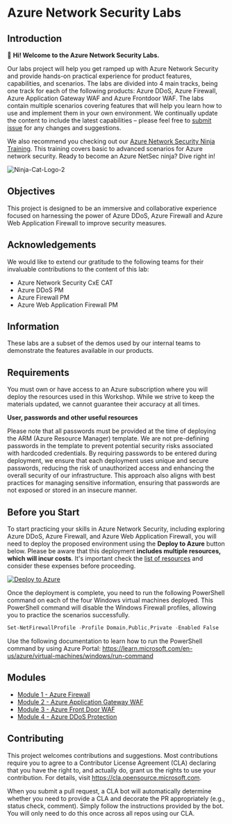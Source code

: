 # Azure Network Security Labs

## Introduction

👋 **Hi! Welcome to the Azure Network Security Labs.**

Our labs project will help you get ramped up with Azure Network Security and provide hands-on practical experience for product features, capabilities, and scenarios. The labs are divided into 4 main tracks, being one track for each of the following products: Azure DDoS, Azure Firewall, Azure Application Gateway WAF and Azure Frontdoor WAF. The labs contain multiple scenarios covering features that will help you learn how to use and implement them in your own environment. We continually update the content to include the latest capabilities – please feel free to [submit issue](https://github.com/Azure/Azure-Network-Security/issues/new/choose) for any changes and suggestions.

We also recommend you checking out our [Azure Network Security Ninja Training](https://aka.ms/aznetsecninja). This training covers basic to advanced scenarios for Azure network security. Ready to become an Azure NetSec ninja? Dive right in!

![Ninja-Cat-Logo-2](https://github.com/Azure/Azure-Network-Security/blob/master/Azure%20Network%20Security%20-%20Workshop/Images/ninja-cat-logo-2.png)

## Objectives

This project is designed to be an immersive and collaborative experience focused on harnessing the power of Azure DDoS, Azure Firewall and Azure Web Application Firewall to improve security measures.

## Acknowledgements

We would like to extend our gratitude to the following teams for their invaluable contributions to the content of this lab:
  - Azure Network Security CxE CAT
  - Azure DDoS PM
  - Azure Firewall PM
  - Azure Web Application Firewall PM

## Information

These labs are a subset of the demos used by our internal teams to demonstrate the features available in our products.

## Requirements

You must own or have access to an Azure subscription where you will deploy the resources used in this Workshop. While we strive to keep the materials updated, we cannot guarantee their accuracy at all times.

**User, passwords and other useful resources**

Please note that all passwords must be provided at the time of deploying the ARM (Azure Resource Manager) template. We are not pre-defining passwords in the template to prevent potential security risks associated with hardcoded credentials. By requiring passwords to be entered during deployment, we ensure that each deployment uses unique and secure passwords, reducing the risk of unauthorized access and enhancing the overall security of our infrastructure. This approach also aligns with best practices for managing sensitive information, ensuring that passwords are not exposed or stored in an insecure manner.

## Before you Start

To start practicing your skills in Azure Network Security, including exploring Azure DDoS, Azure Firewall, and Azure Web Application Firewall, you will need to deploy the proposed environment using the **Deploy to Azure** button below. Please be aware that this deployment **includes multiple resources, which will incur costs**. It's important check the [list of resources](https://github.com/Azure/Azure-Network-Security/blob/master/Azure%20Network%20Security%20-%20Workshop/Templates/Resource.md) and consider these expenses before proceeding.

[![Deploy to Azure](https://aka.ms/deploytoazurebutton)](https://portal.azure.com/#create/Microsoft.Template/uri/https%3A%2F%2Fraw.githubusercontent.com%2FAzure%2FAzure-Network-Security%2Frefs%2Fheads%2Fmaster%2FAzure%2520Network%2520Security%2520-%2520Workshop%2FTemplates%2Flabdeployment.json)

Once the deployment is complete, you need to run the following PowerShell command on each of the four Windows virtual machines deployed. This PowerShell command will disable the Windows Firewall profiles, allowing you to practice the scenarios successfully.

```powershell
Set-NetFirewallProfile -Profile Domain,Public,Private -Enabled False
```

Use the following documentation to learn how to run the PowerShell command by using Azure Portal: https://learn.microsoft.com/en-us/azure/virtual-machines/windows/run-command

## Modules

- [Module 1 - Azure Firewall](https://github.com/Azure/Azure-Network-Security/tree/master/Azure%20Network%20Security%20-%20Workshop/Azure%20Firewall.md)
- [Module 2 - Azure Application Gateway WAF](https://github.com/Azure/Azure-Network-Security/tree/master/Azure%20Network%20Security%20-%20Workshop/Azure%20Application%20Gateway%20WAF.md)
- [Module 3 - Azure Front Door WAF](https://github.com/Azure/Azure-Network-Security/tree/master/Azure%20Network%20Security%20-%20Workshop/Azure%20Front%20Door%20WAF.md)
- [Module 4 - Azure DDoS Protection](https://github.com/Azure/Azure-Network-Security/tree/master/Azure%20Network%20Security%20-%20Workshop/Azure%20DDoS%20Protection.md)

## Contributing

This project welcomes contributions and suggestions.  Most contributions require you to agree to a Contributor License Agreement (CLA) declaring that you have the right to, and actually do, grant us the rights to use your contribution. For details, visit https://cla.opensource.microsoft.com.

When you submit a pull request, a CLA bot will automatically determine whether you need to provide a CLA and decorate the PR appropriately (e.g., status check, comment). Simply follow the instructions provided by the bot. You will only need to do this once across all repos using our CLA.
